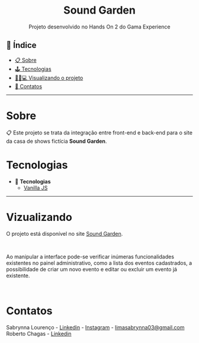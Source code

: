 
<h1 align="center"> Sound Garden </h1>
<p align="center"> Projeto desenvolvido no Hands On 2 do Gama Experience </p>

## 📕 Índice

- [📋 Sobre](#Sobre)
- [🕹 Tecnologias](#Tecnologias)
- [👩🏻💻 Visualizando o projeto](#Visualizando)
- [📲 Contatos](#Contatos)

<hr>

<!-- About -->

# Sobre

<p align="left"> 📋 Este projeto se trata da integração entre front-end e back-end para o site da casa de shows fictícia <b>Sound Garden</b>.</p>


<!-- TECHNOLOGIES -->

# Tecnologias

- 🧩 **Tecnologias**
  - [Vanilla JS](https://developer.mozilla.org/pt-BR/docs/Web/JavaScript)

<hr>

# Vizualizando

  O projeto está disponível no site [Sound Garden](https://sabrynnall.github.io/sound-garden/).

<br>

Ao manipular a interface pode-se verificar inúmeras funcionalidades existentes no painel administrativo, como a lista dos eventos cadastrados, a possibilidade de criar um novo evento e editar ou excluir um evento já existente.

<br>

<!-- CONTACT -->

# Contatos

Sabrynna Lourenço - [Linkedin](https://www.linkedin.com/in/sabrynna-lourenco/) - [Instagram](https://www.instagram.com/sabrynna.ln/) - limasabrynna03@gmail.com
<br>
Roberto Chagas - [Linkedin](https://www.linkedin.com/in/roberto-chagas/)


